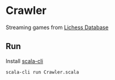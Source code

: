 # Crawler

Streaming games from [Lichess Database](https://database.lichess.org)

## Run

Install [scala-cli](https://scala-cli.virtuslab.org/install)

    scala-cli run Crawler.scala
